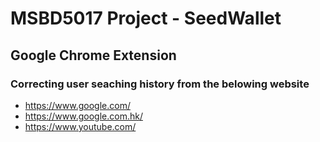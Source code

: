 # MSBD5017 Project - SeedWallet

## Google Chrome Extension
### Correcting user seaching history from the belowing website
* https://www.google.com/
* https://www.google.com.hk/
* https://www.youtube.com/
